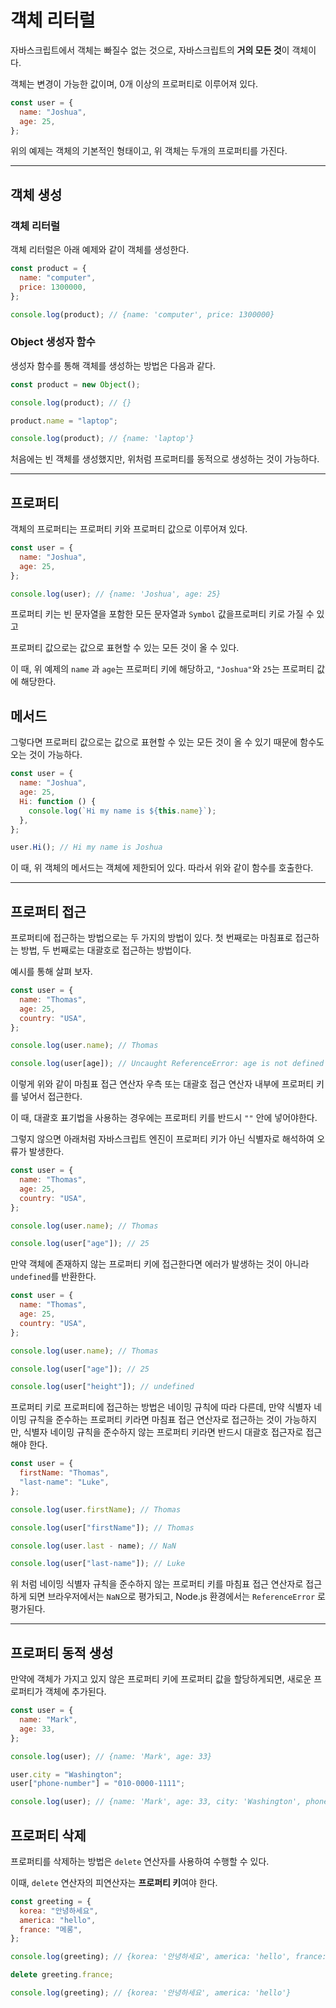 # **객체 리터럴**

자바스크립트에서 객체는 빠질수 없는 것으로, 자바스크립트의 **거의 모든 것**이 객체이다.

객체는 변경이 가능한 값이며, 0개 이상의 프로퍼티로 이루어져 있다.

```js
const user = {
  name: "Joshua",
  age: 25,
};
```

위의 예제는 객체의 기본적인 형태이고, 위 객체는 두개의 프로퍼티를 가진다.

---

## **객체 생성**

### **객체 리터럴**

객체 리터럴은 아래 예제와 같이 객체를 생성한다.

```js
const product = {
  name: "computer",
  price: 1300000,
};

console.log(product); // {name: 'computer', price: 1300000}
```

### **Object 생성자 함수**

생성자 함수를 통해 객체를 생성하는 방법은 다음과 같다.

```js
const product = new Object();

console.log(product); // {}

product.name = "laptop";

console.log(product); // {name: 'laptop'}
```

처음에는 빈 객체를 생성했지만, 위처럼 프로퍼티를 동적으로 생성하는 것이 가능하다.

---

## **프로퍼티**

객체의 프로퍼티는 프로퍼티 키와 프로퍼티 값으로 이루어져 있다.

```js
const user = {
  name: "Joshua",
  age: 25,
};

console.log(user); // {name: 'Joshua', age: 25}
```

프로퍼티 키는 빈 문자열을 포함한 모든 문자열과 `Symbol` 값을프로퍼티 키로 가질 수 있고

프로퍼티 값으로는 값으로 표현할 수 있는 모든 것이 올 수 있다.

이 때, 위 예제의 `name` 과 `age`는 프로퍼티 키에 해당하고, `"Joshua"`와 `25`는 프로퍼티 값에 해당한다.

## **메서드**

그렇다면 프로퍼티 값으로는 값으로 표현할 수 있는 모든 것이 올 수 있기 때문에 함수도 오는 것이 가능하다.

```js
const user = {
  name: "Joshua",
  age: 25,
  Hi: function () {
    console.log(`Hi my name is ${this.name}`);
  },
};

user.Hi(); // Hi my name is Joshua
```

이 때, 위 객체의 메서드는 객체에 제한되어 있다. 따라서 위와 같이 함수를 호출한다.

---

## **프로퍼티 접근**

프로퍼티에 접근하는 방법으로는 두 가지의 방법이 있다. 첫 번째로는 마침표로 접근하는 방법, 두 번째로는 대괄호로 접근하는 방법이다.

예시를 통해 살펴 보자.

```js
const user = {
  name: "Thomas",
  age: 25,
  country: "USA",
};

console.log(user.name); // Thomas

console.log(user[age]); // Uncaught ReferenceError: age is not defined
```

이렇게 위와 같이 마침표 접근 연산자 우측 또는 대괄호 접근 연산자 내부에 프로퍼티 키를 넣어서 접근한다.

이 때, 대괄호 표기법을 사용하는 경우에는 프로퍼티 키를 반드시 `""` 안에 넣어야한다.

그렇지 않으면 아래처럼 자바스크립트 엔진이 프로퍼티 키가 아닌 식별자로 해석하여 오류가 발생한다.

```js
const user = {
  name: "Thomas",
  age: 25,
  country: "USA",
};

console.log(user.name); // Thomas

console.log(user["age"]); // 25
```

만약 객체에 존재하지 않는 프로퍼티 키에 접근한다면 에러가 발생하는 것이 아니라 `undefined`를 반환한다.

```js
const user = {
  name: "Thomas",
  age: 25,
  country: "USA",
};

console.log(user.name); // Thomas

console.log(user["age"]); // 25

console.log(user["height"]); // undefined
```

프로퍼티 키로 프로퍼티에 접근하는 방법은 네이밍 규칙에 따라 다른데, 만약 식별자 네이밍 규칙을 준수하는 프로퍼티 키라면 마침표 접근 연산자로 접근하는 것이 가능하지만, 식별자 네이밍 규칙을 준수하지 않는 프로퍼티 키라면 반드시 대괄호 접근자로 접근해야 한다.

```js
const user = {
  firstName: "Thomas",
  "last-name": "Luke",
};

console.log(user.firstName); // Thomas

console.log(user["firstName"]); // Thomas

console.log(user.last - name); // NaN

console.log(user["last-name"]); // Luke
```

위 처럼 네이밍 식별자 규칙을 준수하지 않는 프로퍼티 키를 마침표 접근 연산자로 접근하게 되면 브라우저에서는 `NaN`으로 평가되고, Node.js 환경에서는 `ReferenceError` 로 평가된다.

---

## **프로퍼티 동적 생성**

만약에 객체가 가지고 있지 않은 프로퍼티 키에 프로퍼티 값을 할당하게되면, 새로운 프로퍼티가 객체에 추가된다.

```js
const user = {
  name: "Mark",
  age: 33,
};

console.log(user); // {name: 'Mark', age: 33}

user.city = "Washington";
user["phone-number"] = "010-0000-1111";

console.log(user); // {name: 'Mark', age: 33, city: 'Washington', phone-number: '010-0000-1111'}
```

## **프로퍼티 삭제**

프로퍼티를 삭제하는 방법은 `delete` 연산자를 사용하여 수행할 수 있다.

이때, `delete` 연산자의 피연산자는 **프로퍼티 키**여야 한다.

```js
const greeting = {
  korea: "안녕하세요",
  america: "hello",
  france: "메롱",
};

console.log(greeting); // {korea: '안녕하세요', america: 'hello', france: '메롱'}

delete greeting.france;

console.log(greeting); // {korea: '안녕하세요', america: 'hello'}
```
